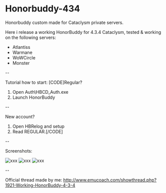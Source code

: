 # Honorbuddy-434
Honorbuddy custom made for Cataclysm private servers.


Here i release a working HonorBuddy for 4.3.4 Cataclysm, tested & working on the following servers:

- Atlantiss
- Warmane
- WoWCircle
- Monster

--

Tutorial how to start:
[CODE]Regular?

1) Open Auth\HBCD_Auth.exe
2) Launch HonorBuddy


--

New account?

1) Open HBRelog and setup
2) Read REGULAR.[/CODE]

--

Screenshots: 

![xxx](http://i.imgur.com/4RQgIkU.png)
![xxx](http://i.imgur.com/uek8bxi.png)
![xxx](http://i.imgur.com/uek8bxi.png)




--

Official thread made by me: http://www.emucoach.com/showthread.php?1921-Working-HonorBuddy-4-3-4
